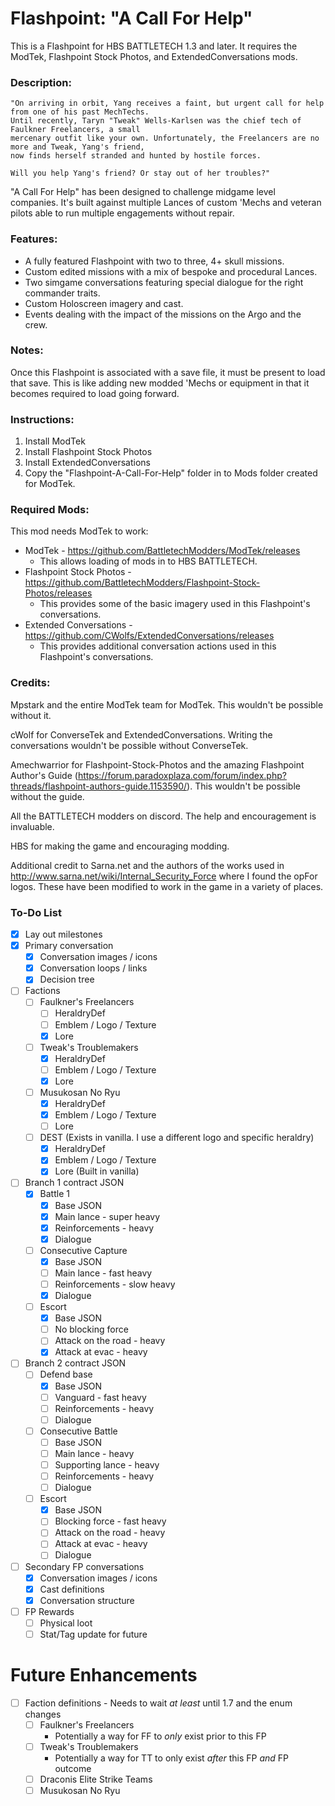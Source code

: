 # Flashpoint: "A Call For Help"
This is a Flashpoint for HBS BATTLETECH 1.3 and later. It requires the ModTek, Flashpoint Stock Photos, and ExtendedConversations mods.

### Description:
    "On arriving in orbit, Yang receives a faint, but urgent call for help from one of his past MechTechs.
    Until recently, Taryn "Tweak" Wells-Karlsen was the chief tech of Faulkner Freelancers, a small
    mercenary outfit like your own. Unfortunately, the Freelancers are no more and Tweak, Yang's friend,
    now finds herself stranded and hunted by hostile forces.

    Will you help Yang's friend? Or stay out of her troubles?"

"A Call For Help" has been designed to challenge midgame level companies. It's built against multiple Lances of custom 'Mechs and veteran pilots able to run multiple engagements without repair.

### Features:
* A fully featured Flashpoint with two to three, 4+ skull missions.
* Custom edited missions with a mix of bespoke and procedural Lances.
* Two simgame conversations featuring special dialogue for the right commander traits.
* Custom Holoscreen imagery and cast.
* Events dealing with the impact of the missions on the Argo and the crew.

### Notes:
Once this Flashpoint is associated with a save file, it must be present to load that save. This is like adding new modded 'Mechs or equipment in that it becomes required to load going forward.

### Instructions:
1. Install ModTek
2. Install Flashpoint Stock Photos
3. Install ExtendedConversations
4. Copy the "Flashpoint-A-Call-For-Help" folder in to Mods folder created for ModTek.

### Required Mods:
This mod needs ModTek to work:

* ModTek - https://github.com/BattletechModders/ModTek/releases
  * This allows loading of mods in to HBS BATTLETECH.
* Flashpoint Stock Photos - https://github.com/BattletechModders/Flashpoint-Stock-Photos/releases
  * This provides some of the basic imagery used in this Flashpoint's conversations.
* Extended Conversations - https://github.com/CWolfs/ExtendedConversations/releases
  * This provides additional conversation actions used in this Flashpoint's conversations.

### Credits:
Mpstark and the entire ModTek team for ModTek. This wouldn't be possible without it.

cWolf for ConverseTek and ExtendedConversations. Writing the conversations wouldn't be possible without ConverseTek.

Amechwarrior for Flashpoint-Stock-Photos and the amazing Flashpoint Author's Guide (https://forum.paradoxplaza.com/forum/index.php?threads/flashpoint-authors-guide.1153590/). This wouldn't be possible without the guide.

All the BATTLETECH modders on discord. The help and encouragement is invaluable.

HBS for making the game and encouraging modding.

Additional credit to Sarna.net and the authors of the works used in http://www.sarna.net/wiki/Internal_Security_Force where I found the opFor logos. These have been modified to work in the game in a variety of places.

### To-Do List
- [X] Lay out milestones
- [X] Primary conversation
  - [X] Conversation images / icons
  - [X] Conversation loops / links
  - [X] Decision tree
- [ ] Factions
  - [ ] Faulkner's Freelancers
    - [ ] HeraldryDef
    - [ ] Emblem / Logo / Texture
    - [X] Lore
  - [ ] Tweak's Troublemakers
    - [X] HeraldryDef
    - [ ] Emblem / Logo / Texture
    - [X] Lore
  - [ ] Musukosan No Ryu
    - [X] HeraldryDef
    - [X] Emblem / Logo / Texture
    - [ ] Lore
  - [ ] DEST (Exists in vanilla. I use a different logo and specific heraldry)
    - [X] HeraldryDef
    - [X] Emblem / Logo / Texture
    - [X] Lore (Built in vanilla)
- [ ] Branch 1 contract JSON
  - [X] Battle 1
    - [X] Base JSON
    - [X] Main lance - super heavy
    - [X] Reinforcements - heavy
    - [X] Dialogue
  - [ ] Consecutive Capture
    - [X] Base JSON
    - [ ] Main lance - fast heavy
    - [ ] Reinforcements - slow heavy
    - [X] Dialogue
  - [ ] Escort
    - [X] Base JSON
    - [ ] No blocking force
    - [ ] Attack on the road - heavy
    - [X] Attack at evac - heavy
- [ ] Branch 2 contract JSON
  - [ ] Defend base
    - [X] Base JSON
    - [ ] Vanguard - fast heavy
    - [ ] Reinforcements - heavy
    - [ ] Dialogue
  - [ ] Consecutive Battle
    - [ ] Base JSON
    - [ ] Main lance - heavy
    - [ ] Supporting lance - heavy
    - [ ] Reinforcements - heavy
    - [ ] Dialogue
  - [ ] Escort
    - [X] Base JSON
    - [ ] Blocking force - fast heavy
    - [ ] Attack on the road - heavy
    - [ ] Attack at evac - heavy
    - [ ] Dialogue
- [ ] Secondary FP conversations
  - [X] Conversation images / icons
  - [X] Cast definitions
  - [X] Conversation structure
- [ ] FP Rewards
  - [ ] Physical loot
  - [ ] Stat/Tag update for future

# Future Enhancements
- [ ] Faction definitions - Needs to wait _at least_ until 1.7 and the enum changes
  - [ ] Faulkner's Freelancers
    - Potentially a way for FF to *_only_* exist prior to this FP
  - [ ] Tweak's Troublemakers
    - Potentially a way for TT to only exist _after_ this FP *and* FP outcome
  - [ ] Draconis Elite Strike Teams
  - [ ] Musukosan No Ryu
